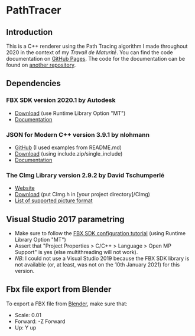 # PathTracer
## Introduction
This is a C++ renderer using the Path Tracing algorithm I made throughout 2020 in the context of my *Travail de Maturité*. You can find the code documentation on [GitHub Pages](https://joachimfavre.github.io/PathTracerDocumentation/). The code for the documentation can be found on [another repository](https://github.com/JoachimFavre/PathTracerDocumentation).

## Dependencies
### FBX SDK version 2020.1 by Autodesk
- [Download](https://www.autodesk.com/developer-network/platform-technologies/fbx-sdk-2020-1) (use Runtime Library Option "MT")
- [Documentation](https://help.autodesk.com/view/FBX/2020/ENU/)

### JSON for Modern C++ version 3.9.1 by nlohmann
- [GitHub](https://github.com/nlohmann/json) (I used examples from README.md)
- [Download](https://github.com/nlohmann/json/releases/tag/v3.9.1) (using include.zip/single_include)
- [Documentation](https://nlohmann.github.io/json/)

### The CImg Library version 2.9.2 by David Tschumperlé
- [Website](http://cimg.eu/)
- [Download](http://cimg.eu/download.shtml) (put CImg.h in [your project directory]/CImg)
- [List of supported picture format](http://cimg.eu/reference/group__cimg__files__io.html)

## Visual Studio 2017 parametring
- Make sure to follow the [FBX SDK configuration tutorial](https://help.autodesk.com/view/FBX/2020/ENU/?guid=FBX_Developer_Help_getting_started_installing_and_configuring_configuring_the_fbx_sdk_for_wind_html) (using Runtime Library Option "MT")
- Assert that "Project Properties > C/C++ > Language > Open MP Support" is yes (else multithreading will not work).
- *NB*: I could not use a Visual Studio 2019 because the FBX SDK library is not available (or, at least, was not on the 10th January 2021) for this version.  

## Fbx file export from Blender
To export a FBX file from [Blender](https://www.blender.org/), make sure that:
- Scale: 0.01
- Forward: -Z Forward
- Up: Y up
